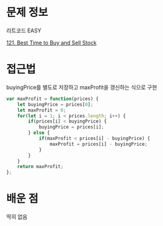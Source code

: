 # 문제 정보
리트코드 EASY

[121. Best Time to Buy and Sell Stock](https://leetcode.com/problems/best-time-to-buy-and-sell-stock/)

# 접근법
buyingPrice를 별도로 저장하고 maxProfit을 갱신하는 식으로 구현
```javascript
var maxProfit = function(prices) {
    let buyingPrice = prices[0];
    let maxProfit = 0;
    for(let i = 1; i < prices.length; i++) {
        if(prices[i] < buyingPrice) {
            buyingPrice = prices[i];
        } else {
            if(maxProfit < prices[i] - buyingPrice) {
                maxProfit = prices[i] - buyingPrice;
            }
        }
    }
    return maxProfit;
};
```

# 배운 점
딱히 없음
